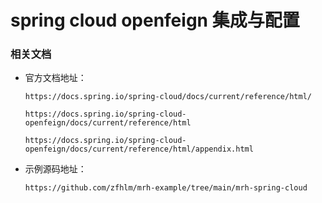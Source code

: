 
# spring cloud openfeign 集成与配置

### 相关文档

  * 官方文档地址：

        https://docs.spring.io/spring-cloud/docs/current/reference/html/

        https://docs.spring.io/spring-cloud-openfeign/docs/current/reference/html

        https://docs.spring.io/spring-cloud-openfeign/docs/current/reference/html/appendix.html

  * 示例源码地址：

        https://github.com/zfhlm/mrh-example/tree/main/mrh-spring-cloud
